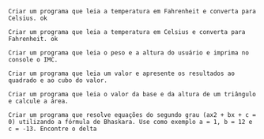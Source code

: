     Criar um programa que leia a temperatura em Fahrenheit e converta para Celsius. ok 

    Criar um programa que leia a temperatura em Celsius e converta para Fahrenheit. ok 

    Criar um programa que leia o peso e a altura do usuário e imprima no console o IMC.

    Criar um programa que leia um valor e apresente os resultados ao quadrado e ao cubo do valor.

    Criar um programa que leia o valor da base e da altura de um triângulo e calcule a área.

    Criar um programa que resolve equações do segundo grau (ax2 + bx + c = 0) utilizando a fórmula de Bhaskara. Use como exemplo a = 1, b = 12 e c = -13. Encontre o delta